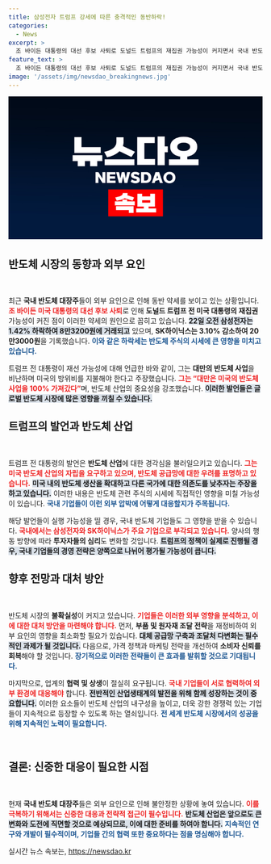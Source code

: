```yaml
---
title: 삼성전자 트럼프 강세에 따른 충격적인 동반하락!
categories:
  - News
excerpt: >
  조 바이든 대통령의 대선 후보 사퇴로 도널드 트럼프의 재집권 가능성이 커지면서 국내 반도체 대장주들이 약세를 보이고 있다. 삼성전자와 SK하이닉스 주가가 하락하며, 미국의 대만 반도체 정책에 대한 우려가 높아지고 있다. 투자자들의 관심이 집중되는 상황!
feature_text: >
  조 바이든 대통령의 대선 후보 사퇴로 도널드 트럼프의 재집권 가능성이 커지면서 국내 반도체 대장주들이 약세를 보이고 있다. 삼성전자와 SK하이닉스 주가가 하락하며, 미국의 대만 반도체 정책에 대한 우려가 높아지고 있다. 투자자들의 관심이 집중되는 상황!
image: '/assets/img/newsdao_breakingnews.jpg'
---
```


<p><img src="/assets/img/newsdao_breakingnews.jpg" alt="pcversion 속보" /></p>

<h2 data-ke-size="size26">반도체 시장의 동향과 외부 요인</h2>

<p data-ke-size="size16">&nbsp;</p>

<p>최근 <strong>국내 반도체 대장주</strong>들이 외부 요인으로 인해 동반 약세를 보이고 있는 상황입니다. <b><span style="color: #ee2323;">조 바이든 미국 대통령의 대선 후보 사퇴</span></b>로 인해 <strong>도널드 트럼프 전 미국 대통령의 재집권</strong> 가능성이 커진 점이 이러한 약세의 원인으로 꼽히고 있습니다. <b><span style="background-color: #21538527;">22일 오전 삼성전자는 1.42% 하락하여 8만3200원에 거래되고</span></b> 있으며, <strong>SK하이닉스는 3.10% 감소하여 20만3000원</strong>을 기록했습니다. <b><span style="color: #1a5490;">이와 같은 하락세는 반도체 주식의 시세에 큰 영향을 미치고 있습니다.</span></b></p>

<p>트럼프 전 대통령이 재선 가능성에 대해 언급한 바와 같이, 그는 <strong>대만의 반도체 사업</strong>을 비난하며 미국의 방위비를 지불해야 한다고 주장했습니다. <b><span style="color: #ee2323;">그는 “대만은 미국의 반도체 사업을 100% 가져갔다”</span></b>며, 반도체 산업의 중요성을 강조했습니다. <b><span style="background-color: #21538527;">이러한 발언들은 글로벌 반도체 시장에 많은 영향을 끼칠 수 있습니다.</span></b> </p>

<h2 data-ke-size="size26">트럼프의 발언과 반도체 산업</h2>

<p data-ke-size="size16">&nbsp;</p>

<p>트럼프 전 대통령의 발언은 <strong>반도체 산업</strong>에 대한 경각심을 불러일으키고 있습니다. <b><span style="color: #ee2323;">그는 미국 반도체 산업의 자립을 요구하고 있으며, 반도체 공급망에 대한 우려를 표명하고 있습니다.</span></b> <b><span style="background-color: #21538527;">미국 내의 반도체 생산을 확대하고 다른 국가에 대한 의존도를 낮추자는 주장을 하고 있습니다.</span></b> 이러한 내용은 반도체 관련 주식의 시세에 직접적인 영향을 미칠 가능성이 있습니다. <b><span style="color: #1a5490;">국내 기업들이 이런 외부 압박에 어떻게 대응할지가 주목됩니다.</span></b></p>

<p>해당 발언들이 실행 가능성을 띨 경우, 국내 반도체 기업들도 그 영향을 받을 수 있습니다. <b><span style="color: #ee2323;">국내에서는 삼성전자와 SK하이닉스가 주요 기업으로 부각되고 있습니다.</span></b> 양사의 행동 방향에 따라 <strong>투자자들의 심리</strong>도 변화할 것입니다. <b><span style="background-color: #21538527;">트럼프의 정책이 실제로 진행될 경우, 국내 기업들의 경영 전략은 양쪽으로 나뉘어 평가될 가능성이 큽니다.</span></b></p>

<h2 data-ke-size="size26">향후 전망과 대처 방안</h2>

<p data-ke-size="size16">&nbsp;</p>

<p>반도체 시장의 <strong>불확실성</strong>이 커지고 있습니다. <b><span style="color: #ee2323;">기업들은 이러한 외부 영향을 분석하고, 이에 대한 대처 방안을 마련해야 합니다.</span></b> 먼저, <strong>부품 및 원자재 조달 전략</strong>을 재정비하여 외부 요인의 영향을 최소화할 필요가 있습니다. <b><span style="background-color: #21538527;">대체 공급망 구축과 조달처 다변화는 필수적인 과제가 될 것입니다.</span></b> 다음으로, 가격 정책과 마케팅 전략을 개선하여 <strong>소비자 신뢰를 회복</strong>해야 할 것입니다. <b><span style="color: #1a5490;">장기적으로 이러한 전략들이 큰 효과를 발휘할 것으로 기대됩니다.</span></b></p>

<p>마지막으로, 업계의 <strong>협력 및 상생</strong>이 절실히 요구됩니다. <b><span style="color: #ee2323;">국내 기업들이 서로 협력하여 외부 환경에 대응해야</span></b> 합니다. <b><span style="background-color: #21538527;">전반적인 산업생태계의 발전을 위해 함께 성장하는 것이 중요합니다.</span></b> 이러한 요소들이 반도체 산업의 내구성을 높이고, 더욱 강한 경쟁력 있는 기업들이 지속적으로 등장할 수 있도록 하는 열쇠입니다. <b><span style="color: #1a5490;">전 세계 반도체 시장에서의 성공을 위해 지속적인 노력이 필요합니다.</span></b></p>

<p data-ke-size="size16">&nbsp;</p>

<h2 data-ke-size="size26">결론: 신중한 대응이 필요한 시점</h2>

<p data-ke-size="size16">&nbsp;</p>

<p>현재 <strong>국내 반도체 대장주</strong>들은 외부 요인으로 인해 불안정한 상황에 놓여 있습니다. <b><span style="color: #ee2323;">이를 극복하기 위해서는 신중한 대응과 전략적 접근이 필수입니다.</span></b> <b><span style="background-color: #21538527;">반도체 산업은 앞으로도 큰 변화와 도전에 직면할 것으로 예상되므로, 이에 대한 준비를 하여야 합니다.</span></b> <b><span style="color: #1a5490;">지속적인 연구와 개발이 필수적이며, 기업들 간의 협력 또한 중요하다는 점을 명심해야 합니다.</span></b> </p>
실시간 뉴스 속보는, <a href="https://newsdao.kr" rel="dofollow">https://newsdao.kr</a>


